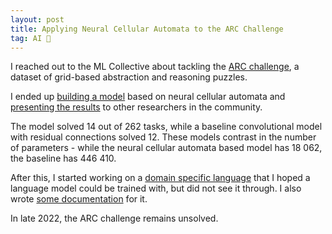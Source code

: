 ```yaml
---
layout: post
title: Applying Neural Cellular Automata to the ARC Challenge
tag: AI 🤖
---
```


I reached out to the ML Collective about tackling the [ARC challenge](https://github.com/fchollet/ARC), a dataset of grid-based abstraction and reasoning puzzles.

I ended up [building a model](https://drive.google.com/file/d/19DUwnEdZmpVfE7CPbdoOyfkrqKl--HhM/view?usp=sharing) based on neural cellular automata and [presenting the results](https://docs.google.com/presentation/d/132JpBFTwP3vKHPBXb60mPfS2U9jVKQleSZ-oesHJh8Y/edit?usp=sharing) to other researchers in the community.

The model solved 14 out of 262 tasks, while a baseline convolutional model with residual connections solved 12.
These models contrast in the number of parameters - while the neural cellular automata based model has 18 062, the baseline has 446 410.

After this, I started working on a [domain specific language](https://github.com/marcospgp/abstraction-and-reasoning) that I hoped a language model could be trained with, but did not see it through. I also wrote [some documentation](https://docs.google.com/document/d/1aUkZLC7U7QMj2LMAuh8fhUc_NS-SV9_x4YsxXGJQqGc/edit?usp=sharing) for it.

In late 2022, the ARC challenge remains unsolved.
